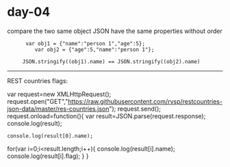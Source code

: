# day-04

compare the two same object JSON have the same properties without order

          var obj1 = {"name":"person 1","age":5};
             var obj2 = {"age":5,"name":"person 1"};

         JSON.stringify((obj1).name) == JSON.stringify((obj2).name)


-----------------------------------------------------------------------------
REST countries flags:

var request=new XMLHttpRequest();
request.open("GET","https://raw.githubusercontent.com/rvsp/restcountries-json-data/master/res-countries.json");
request.send();
request.onload=function(){
    var result=JSON.parse(request.response);
    console.log(result);

    console.log(result[0].name);


for(var i=0;i<result.length;i++){
      console.log(result[i].name);
      console.log(result[i].flag);
}
}
 
